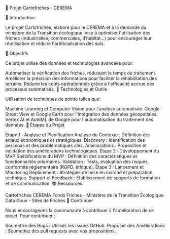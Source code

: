 🌱 Projet Cartofriches - CEREMA

📌 Introduction

Le projet Cartofriches, élaboré pour le CEREMA et à la demande du ministère de la Transition écologique, vise à optimiser l'utilisation des friches (industrielles, commerciales, d’habitat...) pour encourager leur réutilisation et réduire l'artificialisation des sols.

🎯 Objectifs

Ce projet utilise des données et technologies avancées pour:

Automatiser la vérification des friches, réduisant le temps de traitement.
Améliorer la précision des informations pour faciliter la réhabilitation des terrains.
Réduire les coûts opérationnels grâce à l'efficacité accrue des processus automatisés.
🔧 Technologies et Outils

Utilisation de techniques de pointe telles que:

Machine Learning et Computer Vision pour l'analyse automatisée.
Google Street View et Google Earth pour l'intégration des données géospatiales.
Vertex AI et AutoML de Google pour l'automatisation du traitement des données.
🚀 Étapes du Projet

Étape 1 : Analyse et Planification
Analyse du Contexte : Définition des enjeux économiques et stratégiques.
Discovery : Identification des personas et des problématiques clés.
Améliorations : Proposition et validation des améliorations technologiques.
Étape 2 : Développement du MVP
Spécifications du MVP : Définition des caractéristiques et fonctionnalités prioritaires.
Validation : Tests, évaluation des risques, conformité réglementaire (RGPD, éthique).
Étape 3 : Lancement et Monitoring
Déploiement : Stratégies de mise en marché et préparation technique.
Support et Feedback : Établissement de supports de formation et de communication.
📚 Ressources

Cartofriches CEREMA
Fonds Friches - Ministère de la Transition Écologique
Data Gouv - Sites de Friches
🤝 Contribuer

Nous encourageons la communauté à contribuer à l'amélioration de ce projet. Pour contribuer :

Soumettre des Bugs : Utilisez les issues GitHub.
Proposer des Améliorations : Soumettez des pull requests avec vos propositions.
